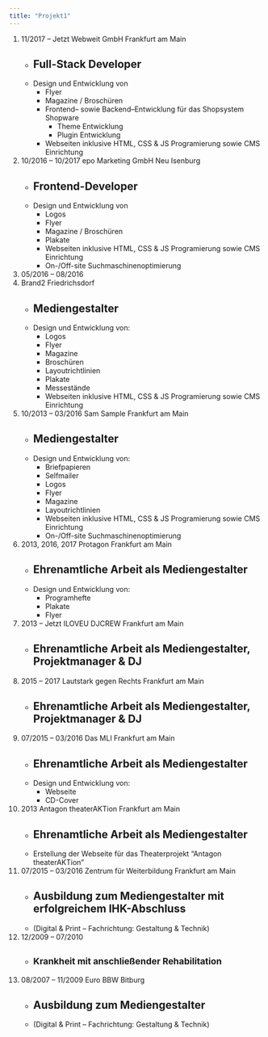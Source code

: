 ```yaml
---
title: "Projekt1"
---
```

<ol class="cv">
    <li class="cv-item">
        <aside>
            <span class="when">
                <date class="from">11/2017</date> – <date class="till">Jetzt</date>
            </span> <span class="where">
                <span class="agency">Webweit GmbH</span>
                <span class="city">Frankfurt am Main</span>
            </span>
        </aside>
        <ul>
            <li class="title"><h2>Full-Stack Developer</h2></li>
            <li class="what">
                <span class="whatheadline">Design und Entwicklung von</span>
                <ul>
                    <li class="whatitem">Flyer</li>
                    <li class="whatitem">Magazine / Broschüren</li>
                    <li class="whatitem">
                        <span>Frontend– sowie Backend–Entwicklung für das Shopsystem Shopware</span>
                        <ul>
                            <li>Theme Entwicklung</li>
                            <li>Plugin Entwicklung</li>
                        </ul>
                    </li>
                    <li class="whatitem">Webseiten inklusive HTML, CSS &amp; JS Programierung sowie CMS Einrichtung</li>
                </ul>
            </li>
        </ul>
    </li>
    <li class="cv-item">
        <aside>
            <span class="when">
                <date class="from">10/2016</date> – <date class="till">10/2017</date>
            </span> <span class="where">
                <span class="agency">epo Marketing GmbH</span>
                <span class="city">Neu Isenburg</span>
            </span>
        </aside>
        <ul>
            <li class="title"><h2>Frontend-Developer</h2></li>
            <li class="what">
                <span class="whatheadline">Design und Entwicklung von</span>
                <ul>
                    <li class="whatitem">Logos</li>
                    <li class="whatitem">Flyer</li>
                    <li class="whatitem">Magazine / Broschüren</li>
                    <li class="whatitem">Plakate</li>
                    <li class="whatitem">Webseiten inklusive HTML, CSS &amp; JS Programierung sowie CMS Einrichtung</li>
                    <li class="whatitem">On-/Off-site Suchmaschinenoptimierung</li>
                </ul>
            </li>
        </ul>
    </li>
    <li class="cv-item">
        <aside>
            <span class="when">
                <date class="from">05/2016</date> – <date class="till">08/2016</date>
            </span>
    <li class="where">
        <span class="agency">Brand2</span> <span class="city">Friedrichsdorf</span>
    </li>
    </aside>
    <ul>
        <li class="title"><h2>Mediengestalter</h2></li>
        <li class="what">
            <span class="whatheadline">Design und Entwicklung von:</span>
            <ul>
                <li class="whatitem">Logos</li>
                <li class="whatitem">Flyer</li>
                <li class="whatitem">Magazine</li>
                <li class="whatitem">Broschüren</li>
                <li class="whatitem">Layoutrichtlinien</li>
                <li class="whatitem">Plakate</li>
                <li class="whatitem">Messestände</li>
                <li class="whatitem">Webseiten inklusive HTML, CSS &amp; JS Programierung sowie CMS Einrichtung</li>
            </ul>
        </li>
    </ul>
    </li>
    <li class="cv-item">
        <aside>
            <span class="when">
                <date class="from">10/2013</date> – <date class="till">03/2016</date>
            </span> <span class="where">
                <span class="agency">Sam Sample</span> <span class="city">Frankfurt am Main</span>
            </span>
        </aside>
        <ul>
            <li class="title"><h2>Mediengestalter</h2></li>
            <li class="what">
                <span class="whatheadline">Design und Entwicklung von:</span>
                <ul>
                    <li class="whatitem">Briefpapieren</li>
                    <li class="whatitem">Selfmailer</li>
                    <li class="whatitem">Logos</li>
                    <li class="whatitem">Flyer</li>
                    <li class="whatitem">Magazine</li>
                    <li class="whatitem">Layoutrichtlinien</li>
                    <li class="whatitem">Webseiten inklusive HTML, CSS &amp; JS Programierung sowie CMS Einrichtung</li>
                    <li class="whatitem">On-/Off-site Suchmaschinenoptimierung</li>
                </ul>
            </li>
        </ul>
    </li>
    <li class="cv-item">
        <aside>            <span class="when">
                <date>2013</date>, <date>2016</date>, <date>2017</date>
            </span> <span class="where">
        <span class="agency">Protagon</span> <span class="city">Frankfurt am Main</span>
    </span>
        </aside>
        <ul>
            <li class="title"><h2>Ehrenamtliche Arbeit als Mediengestalter</h2></li>
            <li class="what">
                <span class="whatheadline">Design und Entwicklung von:</span>
                <ul>
                    <li class="whatitem">Programhefte</li>
                    <li class="whatitem">Plakate</li>
                    <li class="whatitem">Flyer</li>
                </ul>
            </li>
        </ul>
    </li>
    <li class="cv-item">
        <aside>
            <span class="when">
                <date>2013</date> – <date>Jetzt</date>
            </span> <span class="where">
        <span class="agency">ILOVEU DJCREW</span> <span class="city">Frankfurt am Main</span>
    </span>
        </aside>
        <ul>
            <li class="title"><h2>Ehrenamtliche Arbeit als Mediengestalter, Projektmanager &amp; DJ</h2></li>
        </ul>
    </li>
    <li class="cv-item">
        <aside>
                        <span class="when">
                <date>2015</date> – <date>2017</date>
            </span> <span class="where">
        <span class="agency">Lautstark gegen Rechts</span> <span class="city">Frankfurt am Main</span>
    </span>
        </aside>
        <ul>
            <li class="title"><h2>Ehrenamtliche Arbeit als Mediengestalter, Projektmanager &amp; DJ</h2></li>
        </ul>
    </li>
    <li class="cv-item">
        <aside>            <span class="when">
                <date>07/2015</date> – <date>03/2016</date>
            </span> <span class="where">
        <span class="agency">Das MLI</span> <span class="city">Frankfurt am Main</span>
    </span>
        </aside>
        <ul>
            <li class="title"><h2>Ehrenamtliche Arbeit als Mediengestalter</h2></li>
            <li class="what">
                <span class="whatheadline">Design und Entwicklung von:</span>
                <ul>
                    <li class="whatitem">Webseite</li>
                    <li class="whatitem">CD-Cover</li>
                </ul>
            </li>
        </ul>
    </li>
    <li class="cv-item">
        <aside>            <span class="when">
                <date>2013</date>
            </span> <span class="where">
        <span class="agency">Antagon theaterAKTion</span> <span class="city">Frankfurt am Main</span>
    </span>
        </aside>
        <ul>
            <li class="title"><h2>Ehrenamtliche Arbeit als Mediengestalter</h2></li>
            <li class="what">
                <span class="whatheadline">Erstellung der Webseite für das Theaterprojekt “Antagon theaterAKTion”</span>
            </li>
        </ul>
    </li>
    <li class="cv-item">
        <aside>            <span class="when">
                    <date>07/2015</date> – <date>03/2016</date>
            </span> <span class="where">
        <span class="agency">Zentrum für Weiterbildung</span> <span class="city">Frankfurt am Main</span>
    </span>
        </aside>
        <ul>
            <li class="title"><h2>Ausbildung zum Mediengestalter mit erfolgreichem IHK-Abschluss</h2></li>
            <li class="what">
                <span class="whatheadline">(Digital &amp; Print – Fachrichtung: Gestaltung &amp; Technik)</span>
            </li>
        </ul>
    </li>
    <li class="cv-item">
        <aside>
            <span class="when">
                    <date>12/2009</date> – <date>07/2010</date>
            </span>
        </aside>
        <ul>
            <li class="title"><h2><small>Krankheit mit anschließender Rehabilitation</small></h2></li>
        </ul>
    </li>
    <li class="cv-item">
        <aside>
            <span class="when">
                    <date>08/2007</date> – <date>11/2009</date>
            </span>
            <span class="where">
        <span class="agency">Euro BBW</span> <span class="city">Bitburg</span>
    </span>
        </aside>
        <ul>
            <li class="title"><h2>Ausbildung zum Mediengestalter</h2></li>
            <li class="what">
                <span class="whatheadline">(Digital &amp; Print – Fachrichtung: Gestaltung &amp; Technik)</span>
            </li>
        </ul>
    </li>
</ol>
